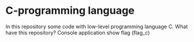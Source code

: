 # C-programming language
In this repository some code with low-level programming language C.
What have this repository?
Console application show flag (flag_c)

